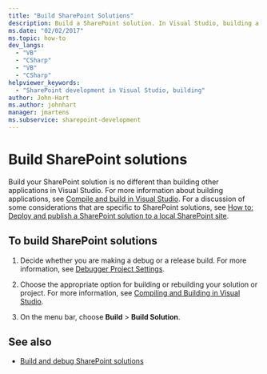 ```yaml
---
title: "Build SharePoint Solutions"
description: Build a SharePoint solution. In Visual Studio, building a SharePoint solution isn't different from building other applications.
ms.date: "02/02/2017"
ms.topic: how-to
dev_langs:
  - "VB"
  - "CSharp"
  - "VB"
  - "CSharp"
helpviewer_keywords:
  - "SharePoint development in Visual Studio, building"
author: John-Hart
ms.author: johnhart
manager: jmartens
ms.subservice: sharepoint-development
---
```

# Build SharePoint solutions

Build your SharePoint solution is no different than building other applications in Visual Studio. For more information about building applications, see [Compile and build in Visual Studio](../ide/compiling-and-building-in-visual-studio.md). For a discussion of some considerations that are specific to SharePoint solutions, see [How to: Deploy and publish a SharePoint solution to a local SharePoint site](../sharepoint/how-to-deploy-and-publish-a-sharepoint-solution-to-a-local-sharepoint-site.md).

## To build SharePoint solutions

1. Decide whether you are making a debug or a release build. For more information, see [Debugger Project Settings](../debugger/debugger-project-settings.md).

2. Choose the appropriate option for building or rebuilding your solution or project. For more information, see [Compiling and Building in Visual Studio](../ide/compiling-and-building-in-visual-studio.md).

3. On the menu bar, choose **Build** > **Build Solution**.

## See also

- [Build and debug SharePoint solutions](../sharepoint/building-and-debugging-sharepoint-solutions.md)
